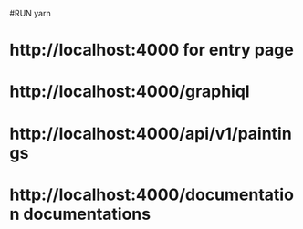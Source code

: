 #RUN yarn

# http://localhost:4000 for entry page

# http://localhost:4000/graphiql

# http://localhost:4000/api/v1/paintings

# http://localhost:4000/documentation documentations
